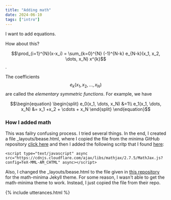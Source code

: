 ```yaml
---
title: "Adding math"
date: 2024-06-10
tags: ["intro"]
---
```


I want to add equations. 

How about this?

$$\prod_{i=1}^{N}(x-x_i) = \sum_{k=0}^{N} (-1)^{N-k} e_{N-k}(x_1, x_2, \dots, x_N) x^{k}$$. 

The coefficients $$e_k(x_1, x_2, \dots, x_N)$$ are called the *elementary symmetric functions*. For example, we have

$$\begin{equation}
\begin{split}
e_0(x_1, \dots, x_N) &=1\\
e_1(x_1, \dots, x_N) &= x_1 +x_2 + \cdots + x_N
\end{split}
\end{equation}$$

### How I added math

This was failry confusing process. I tried several things. In the end, I created a file _layouts/bease.html, where I copied the file from the minima GitHub repository [click here](https://github.com/jekyll/minima/tree/master/_layouts) and then I added the following scritp that I found [here](https://github.com/admshumar/math-minima/blob/master/_includes/head.html):

```
<script type="text/javascript" async src="https://cdnjs.cloudflare.com/ajax/libs/mathjax/2.7.5/MathJax.js?config=TeX-MML-AM_CHTML" async></script>
```

Also, I changed the _layouts/bease.html to the file given in [this repository](https://github.com/admshumar/math-minima) for the math-minima Jekyll theme. For some reason, I wasn't able to get the math-minima theme to work. Instead, I just copied the file from their repo.

{% include utterances.html %}

